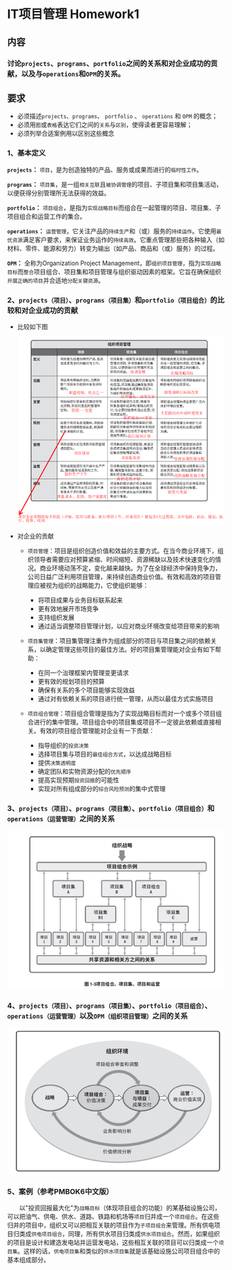 # IT项目管理 Homework1
## 内容
### 讨论`projects`、`programs`、`portfolio`之间的关系和对企业成功的贡献，以及与`operations`和`OPM`的关系。

## 要求
- 必须描述`projects`、`programs`、 `portfolio` 、 `operations` 和 `OPM` 的概念；
- 必须用`图`或`表格`表达它们之间的`关系`与`区别`，使得读者更容易理解；
- 必须列举合适案例用以区别这些概念

### 1、基本定义
**`projects`：** `项目`，是为创造独特的产品、服务或成果而进行的`临时性工作`。 

**`programs`：** `项目集`，是一组`相关互联`且`被协调管理`的项目、子项目集和项目集活动，以便获得分别管理所无法获得的效益。 

**`portfolio`：** `项目组合`，是指为`实现战略目标`而组合在一起管理的项目、项目集、子项目组合和运营工作的集合。 

**`operations`：** `运营管理`，它关注产品的`持续生产`和（或）服务的`持续运作`。它使用`最优资源`满足客户要求，来保证业务运作的`持续高效`。它重点管理那些把各种输入（如材料、零件、能源和劳力）转变为输出（如产品、商品和（或）服务）的过程。  

**`OPM`：** 全称为Organization Project Management，即`组织项目管理`，指为`实现战略目标`而`整合`项目组合、项目集和项目管理与组织驱动因素的框架。它旨在确保组织`开展正确的项目`并合适地`分配关键资源`。



### 2、`projects（项目）`、`programs（项目集）`和`portfolio（项目组合）`的比较和对企业成功的贡献  
- 比较如下图

    ![](images/1.png)   
  
- 对企业的贡献
   - `项目管理`：项目是组织创造价值和效益的主要方式。在当今商业环境下，组织领导者需要应对预算紧缩、时间缩短、资源稀缺以及技术快速变化的情况。商业环境动荡不定，变化越来越快。为了在全球经济中保持竞争力，公司日益广泛利用项目管理，来持续创造商业价值。有效和高效的项目管理应被视为组织的战略能力，它使组织能够：

      - 将项目成果与业务目标联系起来
      - 更有效地展开市场竞争
      - 支持组织发展
      - 通过适当调整项目管理计划，以应对商业环境改变给项目带来的影响

   - `项目集管理`：项目集管理注重作为组成部分的项目与项目集之间的依赖关系，以确定管理这些项目的最佳方法。好的项目集管理能对企业有如下帮助：  

      - 在同一个治理框架内管理变更请求
      - 更有效的规划项目的预算
      - 确保有关系的多个项目能够实现效益
      - 通过对有依赖关系的项目进行统一管理，从而以最佳方式实施项目    


   - `项目组合管理`：项目组合管理是指为了实现战略目标而对一个或多个项目组合进行的集中管理。项目组合中的项目集或项目不一定彼此依赖或直接相关。有效的项目组合管理能对企业有一下贡献：

      - 指导组织的`投资决策`
      - 选择项目集与项目的`最佳组合方式`，以达成战略目标
      - 提供`决策透明度`
      - 确定团队和实物资源分配的`优先顺序`
      - 提高实现预期`投资回报`的可能性
      - 实现对所有组成部分的`综合风险预测`的集中式管理  

### 3、`projects（项目）`、`programs（项目集）`、`portfolio（项目组合）`和`operations（运营管理）`之间的关系
  
![](images/2.png)  

### 4、`projects（项目）`、`programs（项目集）`、`portfolio（项目组合）`、`operations（运营管理）`以及`OPM（组织项目管理）`之间的关系  

![](images/3.png)   



### 5、案例（参考PMBOK6中文版）
&emsp;&emsp;以"投资回报最大化"为`战略目标`（体现项目组合的功能）的某基础设施公司，可以把油气、供电、供水、道路、铁路和机场等`项目`归并成一个`项目组合`。在这些归并的项目中，组织又可以把相互关联的项目作为`子项目组合`来管理。所有供电项目归类成`供电项目组合`，同理，所有供水项目归类成`供水项目组合`。然而，如果组织的项目是设计和建造发电站并运营发电站，这些相互关联的项目可以归类成一个`项目集`。这样的话，`供电项目集`和类似的`供水项目集`就是该基础设施公司项目组合中的基本组成部分。
